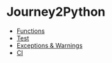 # Journey2Python

* [Functions](./Functions/Function.mkd)
* [Test](./Test/Test.mkd)
* [Exceptions & Warnings](./Exceptions/Exceptions_Warnings.mkd)
* [CI](./CI/CI.mkd)
